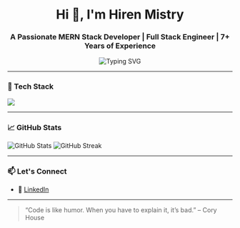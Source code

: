 <h1 align="center">Hi 👋, I'm Hiren Mistry</h1>
<h3 align="center">A Passionate MERN Stack Developer | Full Stack Engineer | 7+ Years of Experience</h3>

<p align="center">
  <img src="https://readme-typing-svg.demolab.com/?lines=Full+Stack+Developer;MERN+Stack+Specialist;Backend+Expert+%7C+Node.js+%2B+Express;React+%7C+MongoDB+%7C+TypeScript;Always+Learning+%26+Building&center=true&width=800&height=45" alt="Typing SVG">
</p>

---

### 🧰 Tech Stack

<p align="left">
  <img src="https://skillicons.dev/icons?i=react,nodejs,express,mongodb,typescript,javascript,mysql,html,css,git,docker,graphql" />
</p>

---

### 📈 GitHub Stats

<p align="left">
  <img src="https://github-readme-stats.vercel.app/api?username=mistryhiren94&show_icons=true&theme=radical" alt="GitHub Stats" />
  <img src="https://github-readme-streak-stats.herokuapp.com/?user=mistryhiren94&theme=radical" alt="GitHub Streak" />
</p>

---

### 📫 Let's Connect

- 💼 [LinkedIn]([https://www.linkedin.com/in/hiren-mistry94](https://www.linkedin.com/in/hiren-mistry-b89656125))

---

> “Code is like humor. When you have to explain it, it’s bad.” – Cory House

